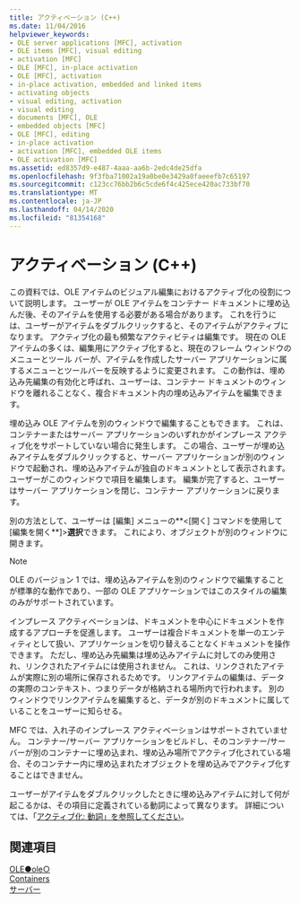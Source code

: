 ```yaml
---
title: アクティベーション (C++)
ms.date: 11/04/2016
helpviewer_keywords:
- OLE server applications [MFC], activation
- OLE items [MFC], visual editing
- activation [MFC]
- OLE [MFC], in-place activation
- OLE [MFC], activation
- in-place activation, embedded and linked items
- activating objects
- visual editing, activation
- visual editing
- documents [MFC], OLE
- embedded objects [MFC]
- OLE [MFC], editing
- in-place activation
- activation [MFC], embedded OLE items
- OLE activation [MFC]
ms.assetid: ed8357d9-e487-4aaa-aa6b-2edc4de25dfa
ms.openlocfilehash: 9f3fba71002a19a0be0e3429a0faeeefb7c65197
ms.sourcegitcommit: c123cc76bb2b6c5cde6f4c425ece420ac733bf70
ms.translationtype: MT
ms.contentlocale: ja-JP
ms.lasthandoff: 04/14/2020
ms.locfileid: "81354168"
---
```

# <a name="activation-c"></a>アクティベーション (C++)

この資料では、OLE アイテムのビジュアル編集におけるアクティブ化の役割について説明します。 ユーザーが OLE アイテムをコンテナー ドキュメントに埋め込んだ後、そのアイテムを使用する必要がある場合があります。 これを行うには、ユーザーがアイテムをダブルクリックすると、そのアイテムがアクティブになります。 アクティブ化の最も頻繁なアクティビティは編集です。 現在の OLE アイテムの多くは、編集用にアクティブ化すると、現在のフレーム ウィンドウのメニューとツール バーが、アイテムを作成したサーバー アプリケーションに属するメニューとツールバーを反映するように変更されます。 この動作は、埋め込み先編集の有効化と呼ばれ、ユーザーは、コンテナー ドキュメントのウィンドウを離れることなく、複合ドキュメント内の埋め込みアイテムを編集できます。

埋め込み OLE アイテムを別のウィンドウで編集することもできます。 これは、コンテナーまたはサーバー アプリケーションのいずれかがインプレース アクティブ化をサポートしていない場合に発生します。 この場合、ユーザーが埋め込みアイテムをダブルクリックすると、サーバー アプリケーションが別のウィンドウで起動され、埋め込みアイテムが独自のドキュメントとして表示されます。 ユーザーがこのウィンドウで項目を編集します。 編集が完了すると、ユーザーはサーバー アプリケーションを閉じ、コンテナー アプリケーションに戻ります。

別の方法として、ユーザーは [編集] メニューの**\<[開く] コマンドを使用して[編集を開く**]>**選択**できます。 これにより、オブジェクトが別のウィンドウに開きます。

> [!NOTE]
> OLE のバージョン 1 では、埋め込みアイテムを別のウィンドウで編集することが標準的な動作であり、一部の OLE アプリケーションではこのスタイルの編集のみがサポートされています。

インプレース アクティベーションは、ドキュメントを中心にドキュメントを作成するアプローチを促進します。 ユーザーは複合ドキュメントを単一のエンティティとして扱い、アプリケーションを切り替えることなくドキュメントを操作できます。 ただし、埋め込み先編集は埋め込みアイテムに対してのみ使用され、リンクされたアイテムには使用されません。 これは、リンクされたアイテムが実際に別の場所に保存されるためです。 リンクアイテムの編集は、データの実際のコンテキスト、つまりデータが格納される場所内で行われます。 別のウィンドウでリンクアイテムを編集すると、データが別のドキュメントに属していることをユーザーに知らせる。

MFC では、入れ子のインプレース アクティベーションはサポートされていません。 コンテナー/サーバー アプリケーションをビルドし、そのコンテナー/サーバーが別のコンテナーに埋め込まれ、埋め込み場所でアクティブ化されている場合、そのコンテナー内に埋め込まれたオブジェクトを埋め込みでアクティブ化することはできません。

ユーザーがアイテムをダブルクリックしたときに埋め込みアイテムに対して何が起こるかは、その項目に定義されている動詞によって異なります。 詳細については、「[アクティブ化: 動詞」を参照してください](../mfc/activation-verbs.md)。

## <a name="see-also"></a>関連項目

[OLE●ole○](../mfc/ole-in-mfc.md)<br/>
[Containers](../mfc/containers.md)<br/>
[サーバー](../mfc/servers.md)
